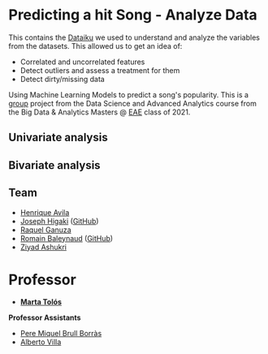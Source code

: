 # Predicting a hit Song - Analyze Data

This contains the [Dataiku](https://www.dataiku.com/) we used to understand and analyze the variables from the datasets.
This allowed us to get an idea of:
* Correlated and uncorrelated features
* Detect outliers and assess a treatment for them
* Detect dirty/missing data

Using Machine Learning Models to predict a song's popularity.
This is a [group](#team) project from the Data Science and Advanced Analytics course from the Big Data &amp; Analytics Masters @ [EAE](https://www.eae.es/) class of 2021.

## Univariate analysis


## Bivariate analysis


## Team
* [Henrique Avila](https://www.linkedin.com/in/henrique-avila-101170a0/) 
* [Joseph Higaki](https://www.linkedin.com/in/josephhigaki/) ([GitHub](https://github.com/joseph-higaki/))
* [Raquel Ganuza](https://www.linkedin.com/in/raquel-ganuza-catal%C3%A1n/)
* [Romain Baleynaud](https://www.linkedin.com/in/romain-baleynaud/) ([GitHub](https://github.com/RomainBal)) 
* [Ziyad Ashukri](https://www.linkedin.com/in/ziyadashukri/)

# Professor
* **[Marta Tolós](https://www.linkedin.com/in/martatolos/)**
 
**Professor Assistants**
* [Pere Miquel Brull Borràs](https://www.linkedin.com/in/pmbrull/)
* [Alberto Villa](https://www.linkedin.com/in/avillam/)

